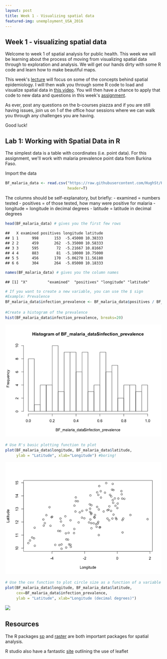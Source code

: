```yaml
---
layout: post
title: Week 1 - Visualizing spatial data
featured-img: unemployment_USA_2016
---
```


Week 1 - visualizing spatial data
---------------------------------

Welcome to week 1 of spatial analysis for public health. This week we will be learning about the process of moving from visualizing spatial data through to exploration and analysis. We will get our hands dirty with some R code and learn how to make beautiful maps.

This week's [lecture]() will focus on some of the concepts behind spatial epidemiology. I will then walk you through some R code to load and visualize spatial data in [this video](). You will then have a chance to apply that code to new data and questions in this week's [assignment]().

As ever, post any questions on the b-courses piazza and if you are still having issues, join us on 1 of the office hour sessions where we can walk you through any challenges you are having.

Good luck!


Lab 1: Working with Spatial Data in R
-------------------------------------

The simplest data is a table with coordinates (i.e. point data). For this assignment, we'll work with malaria prevalence point data from Burkina Faso.

Import the data

``` r
BF_malaria_data <- read.csv("https://raw.githubusercontent.com/HughSt/HughSt.github.io/master/course_materials/week1/Lab_files/Data/BF_malaria_data.csv",
                            header=T)
```

The columns should be self-explanatory, but briefly: - examined = numbers tested - positives = of those tested, how many were positive for malaria - longitude = longitude in decimal degrees - latitude = latitude in decimal degrees

``` r
head(BF_malaria_data) # gives you the first few rows
```

    ##   X examined positives longitude latitude
    ## 1 1      998       153  -5.45000 10.38333
    ## 2 2      459       262  -5.35000 10.58333
    ## 3 3      595        72  -5.21667 10.81667
    ## 4 4      883        81  -5.10000 10.75000
    ## 5 5      456       170  -5.06270 11.56180
    ## 6 6      304       264  -5.05000 10.18333

``` r
names(BF_malaria_data) # gives you the column names
```

    ## [1] "X"         "examined"  "positives" "longitude" "latitude"

``` r
# If you want to create a new variable, you can use the $ sign
#Example: Prevalence
BF_malaria_data$infection_prevalence <- BF_malaria_data$positives / BF_malaria_data$examined

#Create a histogram of the prevalence
hist(BF_malaria_data$infection_prevalence, breaks=20)
```

![](lab1_md_files/figure-markdown_github/unnamed-chunk-3-1.png)

``` r
# Use R's basic plotting function to plot 
plot(BF_malaria_data$longitude, BF_malaria_data$latitude,
     ylab = "Latitude", xlab="Longitude") #boring!
```

![](lab1_md_files/figure-markdown_github/unnamed-chunk-3-2.png)

``` r
# Use the cex function to plot circle size as a function of a variable
plot(BF_malaria_data$longitude, BF_malaria_data$latitude, 
     cex=BF_malaria_data$infection_prevalence,
     ylab = "Latitude", xlab="Longitude (decimal degrees)")
```

![]("https://github.com/HughSt/HughSt.github.io/blob/master/_posts/lab1_md_files/figure-markdown_github/unnamed-chunk-3-1.png")


Resources
---------

The R packages [sp](https://cran.r-project.org/web/packages/sp/index.html) and [raster](https://cran.r-project.org/web/packages/raster/index.html) are both important packages for spatial analysis.

R studio also have a fantastic [site](https://rstudio.github.io/leaflet/) outlining the use of leaflet

